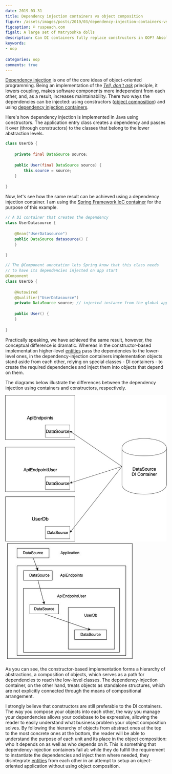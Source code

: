 ```yaml
---
date: 2019-03-31
title: Dependency injection containers vs object composition
figure: /assets/images/posts/2019/03/dependency-injection-containers-vs-object-composition/matryoshka.jpg
figcaption: © ruspeach.com
figalt: A large set of Matryoshka dolls
description: Can DI containers fully replace constructors in OOP? Absolutely not!
keywords:
- oop

categories: oop
comments: true
---
```


[Dependency injection] is one of the core ideas of object-oriented programming.
Being an implementation of the *[Tell, don't ask]* principle, it lowers
coupling, makes software components more independent from each other, and, as a
result, increases maintainability. There two ways the dependencies can be
injected: using constructors ([object composition]) and using
[dependency injection containers].

<!--more-->

Here's how dependency injection is implemented in Java using constructors. The
application entry class creates a dependency and passes it over (through
constructors) to the classes that belong to the lower abstraction levels.

```java
class UserDb {
 
    private final DataSource source;
    
    public User(final DataSource source) {
        this.source = source;
    }
    
}
```

Now, let's see how the same result can be achieved using a dependency injection
container. I am using the [Spring Framework IoC container] for the purpose of
this example.

```java
// A DI container that creates the dependency
class UserDatasource {
    
    @Bean("UserDatasource")
    public DataSource datasource() {
    }
    
}
```

```java
// The @Component annotation lets Spring know that this class needs
// to have its dependencies injected on app start
@Component 
class UserDb {
 
    @Autowired
    @Qualifier("UserDatasource")
    private DataSource source; // injected instance from the global app context
    
    public User() {
    }
    
}
```

Practically speaking, we have achieved the same result, however, the conceptual
difference is dramatic. Whereas in the constructor-based implementation
higher-level [entities] pass the dependencies to the lower-level ones, in the
dependency-injection containers implementation objects stand aside from each
other, relying on special classes - DI containers - to create the required
dependencies and inject them into objects that depend on them.

The diagrams below illustrate the differences between the dependency injection
using containers and constructors, respectively.

<div class="container">
    <div class="row align-items-center">
        <div class="col">
            <img src="/assets/images/posts/2019/03/dependency-injection-containers-vs-object-composition/dependency-injection-container-diagram.jpg" alt="Dependency injection container diagram">
        </div>
        <div class="col">
            <img src="/assets/images/posts/2019/03/dependency-injection-containers-vs-object-composition/object-composition-diagram.jpg" alt="Object composition diagram">
        </div>
    </div> 
</div>

As you can see, the constructor-based implementation forms a hierarchy of
abstractions, a composition of objects, which serves as a path for dependencies
to reach the low-level classes. The dependency-injection container, on the other
hand, treats objects as standalone structures, which are not explicitly
connected through the means of compositional arrangement.
 
I strongly believe that constructors are still preferable to the DI containers.
The way you compose your objects into each other, the way you manage your
dependencies allows your codebase to be expressive, allowing the reader to
easily understand what business problem your object composition solves. By
following the hierarchy of objects from abstract ones at the top to the most
concrete ones at the bottom, the reader will be able to understand the purpose
of each unit and its place in the object composition: who it depends on as well
as who depends on it. This is something that dependency-injection containers
fail at: while they do fulfill the requirement to instantiate the dependencies
and inject them where needed, they disintegrate [entities] from each other in an
attempt to setup an object-oriented application without using object
composition.

[object composition]: https://en.wikipedia.org/wiki/Composition_over_inheritance
[Tell, don't ask]: https://martinfowler.com/bliki/TellDontAsk.html
[Dependency injection]: https://en.wikipedia.org/wiki/Dependency_injection
[dependency injection containers]: https://stackoverflow.com/questions/50718586/what-is-a-di-container
[entities]: /2018/10/08/entity-and-dto.html
[Spring Framework IoC container]: https://docs.spring.io/spring/docs/3.2.x/spring-framework-reference/html/beans.html
